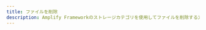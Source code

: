 ```yaml
---
title: ファイルを削除
description: Amplify Frameworkのストレージカテゴリを使用してファイルを削除する方法について詳しくはこちら
---
```


<inline-fragment platform="js" src="~/lib/storage/fragments/js/remove.md"></inline-fragment> <inline-fragment platform="ios" src="~/lib/storage/fragments/ios/remove.md"></inline-fragment> <inline-fragment platform="android" src="~/lib/storage/fragments/android/remove.md"></inline-fragment> <inline-fragment platform="flutter" src="~/lib/storage/fragments/flutter/remove.md"></inline-fragment>
